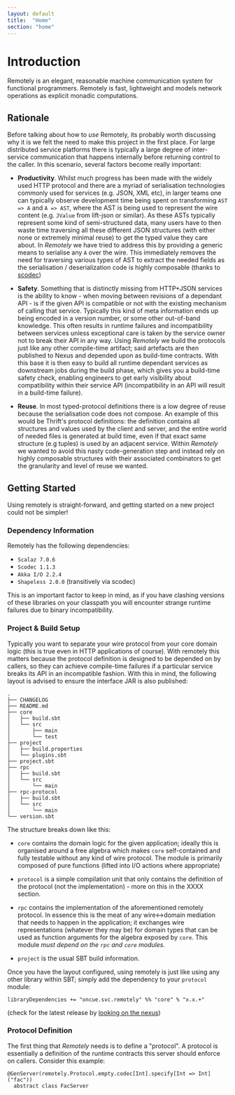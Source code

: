```yaml
---
layout: default
title:  "Home"
section: "home"
---
```


# Introduction

Remotely is an elegant, reasonable machine communication system for functional programmers. Remotely is fast, lightweight and models network operations as explicit monadic computations.

## Rationale

Before talking about how to *use* Remotely, its probably worth discussing why it is we felt the need to make this project in the first place. For large distributed service platforms there is typically a large degree of inter-service communication that happens internally before returning control to the caller. In this scenario, several factors become really important: 

* **Productivity**. Whilst much progress has been made with the widely used HTTP protocol and there are a myriad of serialisation technologies commonly used for services (e.g. JSON, XML etc), in larger teams one can typically observe development time being spent on transforming `AST => A` and `A => AST`, where the AST is being used to represent the wire content (e.g. `JValue` from lift-json or similar). As these ASTs typically represent some kind of semi-structured data, many users have to then waste time traversing all these different JSON structures (with either none or extremely minimal reuse) to get the typed value they care about. In *Remotely* we have tried to address this by providing a generic means to serialise any `A` over the wire. This immediately removes the need for traversing various types of AST to extract the needed fields as the serialisation / deserialization code is highly composable (thanks to [scodec](https://github.com/scodec/scodec))

* **Safety**. Something that is distinctly missing from HTTP+JSON services is the ability to know - when moving between revisions of a dependant API - is if the given API is compatible or not with the existing mechanism of calling that service. Typically this kind of meta information ends up being encoded in a version number, or some other out-of-band knowledge. This often results in runtime failures and incompatibility between services unless exceptional care is taken by the service owner not to break their API in any way. Using *Remotely* we build the protocols just like any other compile-time artifact; said artefacts are then published to Nexus and depended upon as build-time contracts. With this base it is then easy to build all runtime dependant services as downstream jobs during the build phase, which gives you a build-time safety check, enabling engineers to get early visibility about compatibility within their service API (incompatibility in an API will result in a build-time failure).

* **Reuse**. In most typed-protocol definitions there is a low degree of reuse because the serialisation code does not compose. An example of this would be Thrift's protocol definitions: the definition contains all structures and values used by the client and server, and the entire world of needed files is generated at build time, even if that exact same structure (e.g tuples) is used by an adjacent service. Within *Remotely* we wanted to avoid this nasty code-generation step and instead rely on highly composable structures with their associated combinators to get the granularity and level of reuse we wanted.

## Getting Started

Using remotely is straight-forward, and getting started on a new project could not be simpler!

### Dependency Information

Remotely has the following dependencies:

* `Scalaz 7.0.6`
* `Scodec 1.1.3`
* `Akka I/O 2.2.4`
* `Shapeless 2.0.0` (transitively via scodec)

This is an important factor to keep in mind, as if you have clashing versions of these libraries on your classpath you will encounter strange runtime failures due to binary incompatibility.

### Project & Build Setup

Typically you want to separate your wire protocol from your core domain logic (this is true even in HTTP applications of course). With remotely this matters because the protocol definition is designed to be depended on by callers, so they can achieve compile-time failures if a particular service breaks its API in an incompatible fashion. With this in mind, the following layout is advised to ensure the interface JAR is also published:

```
.
├── CHANGELOG
├── README.md
├── core
│   ├── build.sbt
│   └── src
│       ├── main
│       └── test
├── project
│   ├── build.properties
│   └── plugins.sbt
├── project.sbt
├── rpc
│   ├── build.sbt
│   └── src
│       └── main
├── rpc-protocol
│   ├── build.sbt
│   └── src
│       └── main
└── version.sbt
```

The structure breaks down like this:

* `core` contains the domain logic for the given application; ideally this is organised around a free algebra which makes `core` self-contained and fully testable without any kind of wire protocol. The module is primarily composed of pure functions (lifted into I/O actions where appropriate)

* `protocol` is a simple compilation unit that only contains the definition of the protocol (not the implementation) - more on this in the XXXX section.

* `rpc` contains the implementation of the aforementioned remotely protocol. In essence this is the meat of any wire<->domain mediation that needs to happen in the application; it exchanges wire representations (whatever they may be) for domain types that can be used as function arguments for the algebra exposed by `core`. This module *must depend on the `rpc` and `core` modules*.

* `project` is the usual SBT build information.

Once you have the layout configured, using remotely is just like using any other library within SBT; simply add the dependency to your `protocol` module:

```
libraryDependencies += "oncue.svc.remotely" %% "core" % "x.x.+"
```
(check for the latest release by [looking on the nexus](http://nexus.svc.oncue.com/nexus/content/repositories/releases/oncue/svc/remotely/core_2.10/))

### Protocol Definition

The first thing that *Remotely* needs is to define a "protocol". A protocol is essentially a definition of the runtime contracts this server should enforce on callers. Consider this example:

```
@GenServer(remotely.Protocol.empty.codec[Int].specify[Int => Int]("fac"))
  abstract class FacServer
```

